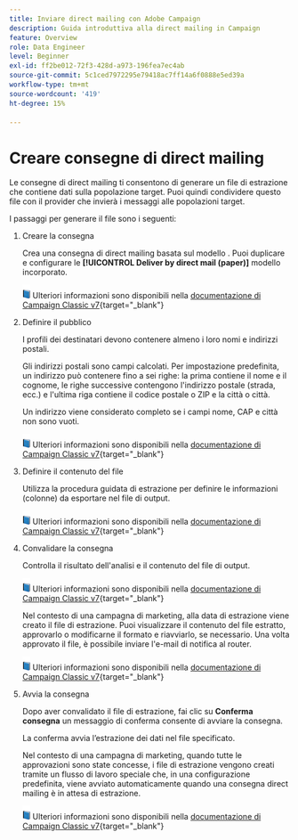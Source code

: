 ```yaml
---
title: Inviare direct mailing con Adobe Campaign
description: Guida introduttiva alla direct mailing in Campaign
feature: Overview
role: Data Engineer
level: Beginner
exl-id: ff2be012-72f3-428d-a973-196fea7ec4ab
source-git-commit: 5c1ced7972295e79418ac7ff14a6f0888e5ed39a
workflow-type: tm+mt
source-wordcount: '419'
ht-degree: 15%

---
```


# Creare consegne di direct mailing

Le consegne di direct mailing ti consentono di generare un file di estrazione che contiene dati sulla popolazione target. Puoi quindi condividere questo file con il provider che invierà i messaggi alle popolazioni target.

I passaggi per generare il file sono i seguenti:

1. Creare la consegna

   Crea una consegna di direct mailing basata sul modello . Puoi duplicare e configurare le **[!UICONTROL Deliver by direct mail (paper)]** modello incorporato.

   ![](../assets/do-not-localize/book.png) Ulteriori informazioni sono disponibili nella [documentazione di Campaign Classic v7](https://experienceleague.adobe.com/docs/campaign-classic/using/sending-messages/sending-direct-mail/creating-a-direct-mail-delivery.html){target=&quot;_blank&quot;}

1. Definire il pubblico

   I profili dei destinatari devono contenere almeno i loro nomi e indirizzi postali.

   Gli indirizzi postali sono campi calcolati. Per impostazione predefinita, un indirizzo può contenere fino a sei righe: la prima contiene il nome e il cognome, le righe successive contengono l&#39;indirizzo postale (strada, ecc.) e l&#39;ultima riga contiene il codice postale o ZIP e la città o città.

   Un indirizzo viene considerato completo se i campi nome, CAP e città non sono vuoti.

   ![](../assets/do-not-localize/book.png) Ulteriori informazioni sono disponibili nella [documentazione di Campaign Classic v7](https://experienceleague.adobe.com/docs/campaign-classic/using/sending-messages/key-steps-when-creating-a-delivery/steps-defining-the-target-population.html){target=&quot;_blank&quot;}

1. Definire il contenuto del file

   Utilizza la procedura guidata di estrazione per definire le informazioni (colonne) da esportare nel file di output.

   ![](../assets/do-not-localize/book.png) Ulteriori informazioni sono disponibili nella [documentazione di Campaign Classic v7](https://experienceleague.adobe.com/docs/campaign-classic/using/sending-messages/sending-direct-mail/defining-the-direct-mail-content.html){target=&quot;_blank&quot;}

1. Convalidare la consegna

   Controlla il risultato dell&#39;analisi e il contenuto del file di output.

   ![](../assets/do-not-localize/book.png) Ulteriori informazioni sono disponibili nella [documentazione di Campaign Classic v7](https://experienceleague.adobe.com/docs/campaign-classic/using/sending-messages/sending-direct-mail/validating.html){target=&quot;_blank&quot;}

   Nel contesto di una campagna di marketing, alla data di estrazione viene creato il file di estrazione. Puoi visualizzare il contenuto del file estratto, approvarlo o modificarne il formato e riavviarlo, se necessario. Una volta approvato il file, è possibile inviare l&#39;e-mail di notifica al router.

   ![](../assets/do-not-localize/book.png) Ulteriori informazioni sono disponibili nella [documentazione di Campaign Classic v7](https://experienceleague.adobe.com/docs/campaign-classic/using/orchestrating-campaigns/orchestrate-campaigns/marketing-campaign-approval.html#approving-an-extraction-file){target=&quot;_blank&quot;}

1. Avvia la consegna

   Dopo aver convalidato il file di estrazione, fai clic su **Conferma consegna** un messaggio di conferma consente di avviare la consegna.

   La conferma avvia l’estrazione dei dati nel file specificato.

   Nel contesto di una campagna di marketing, quando tutte le approvazioni sono state concesse, i file di estrazione vengono creati tramite un flusso di lavoro speciale che, in una configurazione predefinita, viene avviato automaticamente quando una consegna direct mailing è in attesa di estrazione.

   ![](../assets/do-not-localize/book.png) Ulteriori informazioni sono disponibili nella [documentazione di Campaign Classic v7](https://experienceleague.adobe.com/docs/campaign-classic/using/orchestrating-campaigns/orchestrate-campaigns/marketing-campaign-deliveries.html#starting-an-offline-delivery){target=&quot;_blank&quot;}
